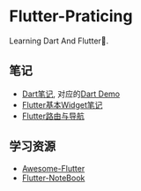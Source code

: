 # Flutter-Praticing

Learning Dart And Flutter🧸.

## 笔记

- [Dart笔记](./docs/Dart.md), 对应的[Dart Demo](./dart-basic-demo/)
- [Flutter基本Widget笔记](docs/Widget.md)
- [Flutter路由与导航](docs/Router.md)

## 学习资源

- [Awesome-Flutter](https://github.com/xitu/awesome-flutter)
- [Flutter-NoteBook](https://github.com/OpenFlutter/Flutter-Notebook)